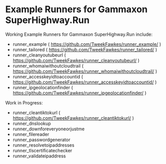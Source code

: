 # Example Runners for Gammaxon SuperHighway.Run

Working Example Runners for Gammaxon SuperHighway.Run include:
- runner_example ( https://github.com/TweekFawkes/runner_example/ )
- runner_tailored ( https://github.com/TweekFawkes/runner_tailored/ )
- runner_cleanyoutubeurl ( https://github.com/TweekFawkes/runner_cleanyoutubeurl/ )
- runner_whomaiwithoutcloudtrail ( https://github.com/TweekFawkes/runner_whomaiwithoutcloudtrail/ )
- runner_accesskeyidtoaccountid ( https://github.com/TweekFawkes/runner_accesskeyidtoaccountid/ )
- runner_ipgeolocationfinder ( https://github.com/TweekFawkes/runner_ipgeolocationfinder/ )

Work in Progress:
- runner_cleantiktokurl ( https://github.com/TweekFawkes/runner_cleantiktokurl/ )
- runner_dnslookup
- runner_downforeveryoneorjustme
- runner_filereader
- runner_passwordgenerator
- runner_resolvetoipaddresses
- runner_tlscertificatechecker
- runner_validateipaddress
